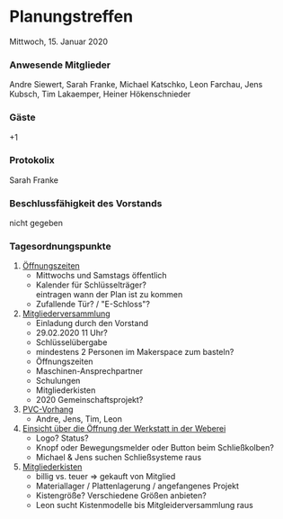 # **Planungstreffen**
Mittwoch, 15. Januar 2020

### Anwesende Mitglieder
Andre Siewert, Sarah Franke, Michael Katschko, Leon Farchau, Jens Kubsch, Tim Lakaemper, Heiner Hökenschnieder

### Gäste
+1

### Protokolix
Sarah Franke

### Beschlussfähigkeit des Vorstands
nicht gegeben

### Tagesordnungspunkte
1. [Öffnungszeiten](https://git.makerspace-gt.de/makerspace-gt/todo/issues/2)
    * Mittwochs und Samstags öffentlich
    * Kalender für Schlüsselträger?  
      eintragen wann der Plan ist zu kommen
    * Zufallende Tür? / "E-Schloss"?
1. [Mitgliederversammlung](https://git.makerspace-gt.de/makerspace-gt/todo/issues/3)
    * Einladung durch den Vorstand
    * 29.02.2020 11 Uhr?
    * Schlüsselübergabe
    * mindestens 2 Personen im Makerspace zum basteln?
    * Öffnungszeiten
    * Maschinen-Ansprechpartner
    * Schulungen
    * Mitgliederkisten
    * 2020 Gemeinschaftsprojekt?
2. [PVC-Vorhang](https://git.makerspace-gt.de/makerspace-gt/todo/issues/4)
    * Andre, Jens, Tim, Leon
1. [Einsicht über die Öffnung der Werkstatt in der Weberei](https://git.makerspace-gt.de/makerspace-gt/todo/issues/5)
    * Logo? Status?
    * Knopf oder Bewegungsmelder oder Button beim Schließkolben?
    * Michael & Jens suchen Schließsysteme raus
1. [Mitgliederkisten](https://git.makerspace-gt.de/makerspace-gt/todo/issues/6)
    * billig vs. teuer => gekauft von Mitglied
    * Materiallager / Plattenlagerung / angefangenes Projekt
    * Kistengröße? Verschiedene Größen anbieten?
    * Leon sucht Kistenmodelle bis Mitgleiderversammlung raus